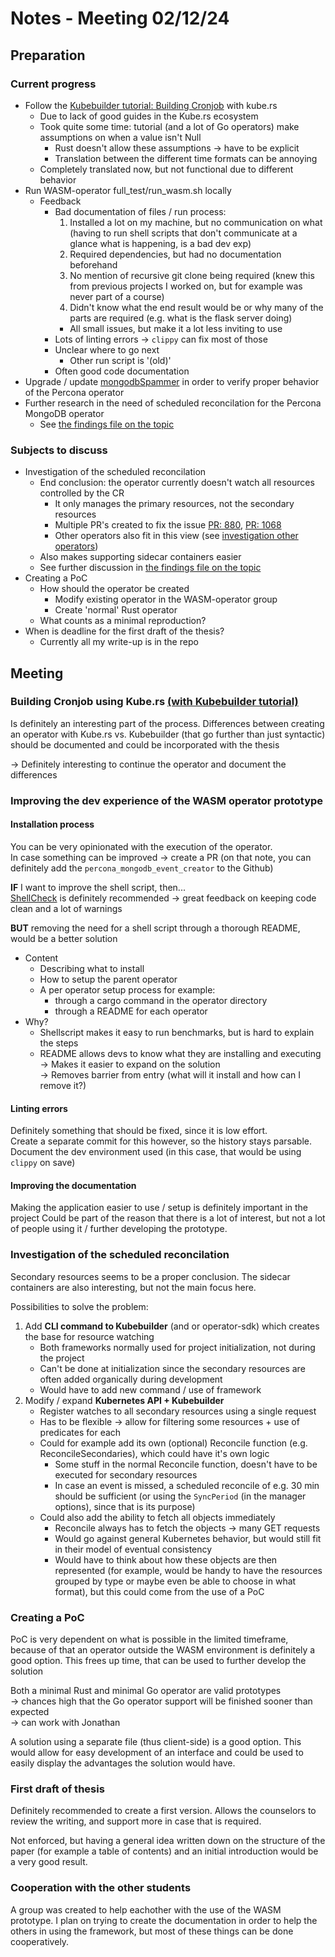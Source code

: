 # Notes - Meeting 02/12/24
## Preparation
### Current progress
- Follow the [Kubebuilder tutorial: Building Cronjob](https://book.kubebuilder.io/cronjob-tutorial/cronjob-tutorial) with kube.rs
  - Due to lack of good guides in the Kube.rs ecosystem
  - Took quite some time: tutorial (and a lot of Go operators) make assumptions on when a value isn't Null
    - Rust doesn't allow these assumptions -> have to be explicit
    - Translation between the different time formats can be annoying
  - Completely translated now, but not functional due to different behavior
- Run WASM-operator full_test/run_wasm.sh locally
  - Feedback
    - Bad documentation of files / run process:
      1. Installed a lot on my machine, but no communication on what  
         (having to run shell scripts that don't communicate at a glance what is happening, is a bad dev exp)
      2. Required dependencies, but had no documentation beforehand
      3. No mention of recursive git clone being required (knew this from previous projects I worked on, but for example was never part of a course)
      4. Didn't know what the end result would be or why many of the parts are required (e.g. what is the flask server doing)
      - All small issues, but make it a lot less inviting to use
    - Lots of linting errors -> `clippy` can fix most of those
    - Unclear where to go next
      - Other run script is '(old)'
    - Often good code documentation
- Upgrade / update [mongodbSpammer](https://github.com/idlab-discover/wasm-operator/tree/main/controllers/mongodbSpammer) in order to verify proper behavior of the Percona operator
- Further research in the need of scheduled reconcilation for the Percona MongoDB operator
  - See [the findings file on the topic](../findings/investigation_percona_mongodb_reconcile.md)


### Subjects to discuss
- Investigation of the scheduled reconcilation
  - End conclusion: the operator currently doesn't watch all resources controlled by the CR
    - It only manages the primary resources, not the secondary resources
    - Multiple PR's created to fix the issue [PR: 880](https://github.com/percona/percona-server-mongodb-operator/pull/880), [PR: 1068](https://github.com/percona/percona-server-mongodb-operator/pull/1068)
    - Other operators also fit in this view (see [investigation other operators](../findings/investigation_other_operators.md))
  - Also makes supporting sidecar containers easier
  - See further discussion in [the findings file on the topic](../findings/investigation_percona_mongodb_reconcile.md)
- Creating a PoC
  - How should the operator be created
    - Modify existing operator in the WASM-operator group
    - Create 'normal' Rust operator
  - What counts as a minimal reproduction?
- When is deadline for the first draft of the thesis?
  - Currently all my write-up is in the repo


## Meeting
### Building Cronjob using Kube.rs [(with Kubebuilder tutorial)](https://book.kubebuilder.io/cronjob-tutorial/cronjob-tutorial)
Is definitely an interesting part of the process.
Differences between creating an operator with Kube.rs vs. Kubebuilder (that go further than just syntactic) should be documented and could be incorporated with the thesis

-> Definitely interesting to continue the operator and document the differences

### Improving the dev experience of the WASM operator prototype
#### Installation process
You can be very opinionated with the execution of the operator.  
In case something can be improved -> create a PR
(on that note, you can definitely add the `percona_mongodb_event_creator` to the Github)

**IF** I want to improve the shell script, then...  
[ShellCheck](https://www.shellcheck.net/) is definitely recommended -> great feedback on keeping code clean and a lot of warnings

**BUT** removing the need for a shell script through a thorough README, would be a better solution
  - Content
    - Describing what to install
    - How to setup the parent operator
    - A per operator setup process for example:
      - through a cargo command in the operator directory
      - through a README for each operator
  - Why?
    - Shellscript makes it easy to run benchmarks, but is hard to explain the steps
    - README allows devs to know what they are installing and executing  
      -> Makes it easier to expand on the solution  
      -> Removes barrier from entry (what will it install and how can I remove it?)


#### Linting errors
Definitely something that should be fixed, since it is low effort.  
Create a separate commit for this however, so the history stays parsable.  
Document the dev environment used (in this case, that would be using `clippy` on save)

#### Improving the documentation
Making the application easier to use / setup is definitely important in the project
Could be part of the reason that there is a lot of interest, but not a lot of people using it / further developing the prototype.


### Investigation of the scheduled reconcilation
Secondary resources seems to be a proper conclusion.
The sidecar containers are also interesting, but not the main focus here.

Possibilities to solve the problem:
1. Add **CLI command to Kubebuilder** (and or operator-sdk) which creates the base for resource watching
   - Both frameworks normally used for project initialization, not during the project
   - Can't be done at initialization since the secondary resources are often added organically during development
   - Would have to add new command / use of framework
2. Modify / expand **Kubernetes API + Kubebuilder**
   - Register watches to all secondary resources using a single request
   - Has to be flexible -> allow for filtering some resources + use of predicates for each
   - Could for example add its own (optional) Reconcile function (e.g. ReconcileSecondaries), which could have it's own logic
     - Some stuff in the normal Reconcile function, doesn't have to be executed for secondary resources
     - In case an event is missed, a scheduled reconcile of e.g. 30 min should be sufficient (or using the `SyncPeriod` (in the manager options), since that is its purpose)
   - Could also add the ability to fetch all objects immediately
     - Reconcile always has to fetch the objects -> many GET requests
     - Would go against general Kubernetes behavior, but would still fit in their model of eventual consistency
     - Would have to think about how these objects are then represented (for example, would be handy to have the resources grouped by type or maybe even be able to choose in what format), but this could come from the use of a PoC


### Creating a PoC
PoC is very dependent on what is possible in the limited timeframe,
because of that an operator outside the WASM environment is definitely a good option.
This frees up time, that can be used to further develop the solution

Both a minimal Rust and minimal Go operator are valid prototypes  
-> chances high that the Go operator support will be finished sooner than expected  
-> can work with Jonathan

A solution using a separate file (thus client-side) is a good option.
This would allow for easy development of an interface and could be used to easily display the advantages the solution would have.


### First draft of thesis
Definitely recommended to create a first version.
Allows the counselors to review the writing, and support more in case that is required.

Not enforced, but having a general idea written down on the structure of the paper (for example a table of contents) and an initial introduction would be a very good result.

### Cooperation with the other students
A group was created to help eachother with the use of the WASM prototype.
I plan on trying to create the documentation in order to help the others in using the framework, but most of these things can be done cooperatively.
